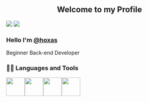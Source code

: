 <p align="center">
  <h2 align="center">Welcome to my Profile</h2>
</p>

<img src="https://github-readme-stats.vercel.app/api?username=hoxas&show_icons=true&theme=aura">
<img src="https://github-readme-stats.vercel.app/api/top-langs/?username=hoxas&layout=compact&theme=transparent">

<h3>Hello I'm <a href="https://github.com/hoxas">@hoxas</a></h3>
<p>Beginner Back-end Developer</p>
<h3> 👨‍💻 Languages and Tools </h3>
<p>
<img src="https://cdn.jsdelivr.net/gh/devicons/devicon/icons/javascript/javascript-original.svg" width="50"><img src="https://cdn.jsdelivr.net/gh/devicons/devicon/icons/python/python-original-wordmark.svg" width="50"><img src="https://cdn.jsdelivr.net/gh/devicons/devicon/icons/django/django-plain-wordmark.svg" width="50"><img src="https://cdn.jsdelivr.net/gh/devicons/devicon/icons/react/react-original-wordmark.svg" width="50">

          


  
<!-- 
Node:
<img src="https://cdn.jsdelivr.net/gh/devicons/devicon/icons/redis/redis-plain-wordmark.svg" width="50">
<img src="https://media3.giphy.com/media/kdFc8fubgS31b8DsVu/giphy.webp" width="50"> 
  
-->
